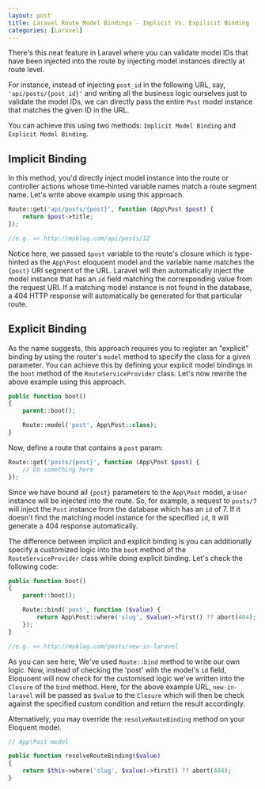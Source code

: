 ```yaml
---
layout: post
title: Laravel Route Model Bindings - Implicit Vs. Expilicit Binding
categories: [Laravel]
---
```


There's this neat feature in Laravel where you can validate model IDs that have been injected into the route by injecting model instances directly at route level.

For instance, instead of injecting `post_id` in the following URL, say, `'api/posts/{post_id}'` and writing all the business logic ourselves just to validate the model IDs, we can directly pass the entire `Post` model instance that matches the given ID in the URL. 

You can achieve this using two methods: `Implicit Model Binding` and `Explicit Model Binding`.

## Implicit Binding

In this method, you'd directly inject model instance into the route or controller actions whose time-hinted variable names match a route segment name. Let's write above example using this approach.

```php
Route::get('api/posts/{post}', function (App\Post $post) {
    return $post->title;
});

//e.g. => http://myblog.com/api/posts/12
```

Notice here, we passed `$post` variable to the route's closure which is type-hinted as the `App\Post` eloquoent model and the variable name matches the `{post}` URI segment of the URL. Laravel will then automatically inject the model instance that has an `id` field matching the corresponding value from the request URI. If a matching model instance is not found in the database, a 404 HTTP response will automatically be generated for that particular route.

## Explicit Binding

As the name suggests, this approach requires you to register an "explicit" binding by using the router's `model` method to specify the class for a given parameter. You can achieve this by defining your explicit model bindings in the `boot` method of the `RouteServiceProvider` class. Let's now rewrite the above example using this approach.

```php
public function boot()
{
    parent::boot();

    Route::model('post', App\Post::class);
}
```

Now, define a route that contains a `post` param:

```php
Route::get('posts/{post}', function (App\Post $post) {
    // Do something here
});
```

Since we have bound all `{post}` parameters to the `App\Post` model, a `User` instance will be injected into the route. So, for example, a request to `posts/7` will inject the `Post` instance from the database which has an `id` of 7. If it doesn't find the matching model instance for the specified `id`, it will generate a 404 response automatically.

The difference between implicit and explicit binding is you can additionally specify a customized logic into the `boot` method of the `RouteServiceProvider` class while doing explicit binding. Let's check the following code:

```php
public function boot()
{
    parent::boot();

    Route::bind('post', function ($value) {
        return App\Post::where('slug', $value)->first() ?? abort(404);
    });
}

//e.g. => http://myblog.com/posts/new-in-laravel
```

As you can see here, We've used `Route::bind` method to write our own logic. Now, instead of checking the 'post' with the model's `id` field, Eloquoent will now check for the customised logic we've written into the `Closure` of the `bind` method. Here, for the above example URL, `new-in-laravel` will be passed as `$value` to the `Closure` which will then be check against the specified custom condition and return the result accordingly.

Alternatively, you may override the `resolveRouteBinding` method on your Eloquent model. 

```php
// App\Post model

public function resolveRouteBinding($value)
{
    return $this->where('slug', $value)->first() ?? abort(404);
}
```






